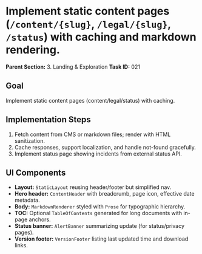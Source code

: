 # Implement static content pages (`/content/{slug}`, `/legal/{slug}`, `/status`) with caching and markdown rendering.

**Parent Section:** 3. Landing & Exploration
**Task ID:** 021

## Goal
Implement static content pages (content/legal/status) with caching.

## Implementation Steps
1. Fetch content from CMS or markdown files; render with HTML sanitization.
2. Cache responses, support localization, and handle not-found gracefully.
3. Implement status page showing incidents from external status API.

## UI Components
- **Layout:** `StaticLayout` reusing header/footer but simplified nav.
- **Hero header:** `ContentHeader` with breadcrumb, page icon, effective date metadata.
- **Body:** `MarkdownRenderer` styled with `Prose` for typographic hierarchy.
- **TOC:** Optional `TableOfContents` generated for long documents with in-page anchors.
- **Status banner:** `AlertBanner` summarizing update (for status/privacy pages).
- **Version footer:** `VersionFooter` listing last updated time and download links.
